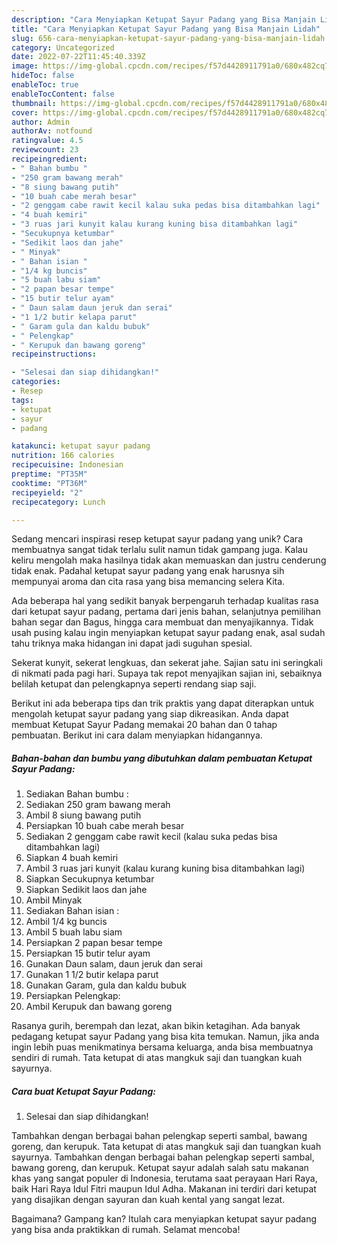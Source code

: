 ```yaml
---
description: "Cara Menyiapkan Ketupat Sayur Padang yang Bisa Manjain Lidah"
title: "Cara Menyiapkan Ketupat Sayur Padang yang Bisa Manjain Lidah"
slug: 656-cara-menyiapkan-ketupat-sayur-padang-yang-bisa-manjain-lidah
category: Uncategorized
date: 2022-07-22T11:45:40.339Z
image: https://img-global.cpcdn.com/recipes/f57d4428911791a0/680x482cq70/ketupat-sayur-padang-foto-resep-utama.jpg
hideToc: false
enableToc: true
enableTocContent: false
thumbnail: https://img-global.cpcdn.com/recipes/f57d4428911791a0/680x482cq70/ketupat-sayur-padang-foto-resep-utama.jpg
cover: https://img-global.cpcdn.com/recipes/f57d4428911791a0/680x482cq70/ketupat-sayur-padang-foto-resep-utama.jpg
author: Admin
authorAv: notfound
ratingvalue: 4.5
reviewcount: 23
recipeingredient:
- " Bahan bumbu "
- "250 gram bawang merah"
- "8 siung bawang putih"
- "10 buah cabe merah besar"
- "2 genggam cabe rawit kecil kalau suka pedas bisa ditambahkan lagi"
- "4 buah kemiri"
- "3 ruas jari kunyit kalau kurang kuning bisa ditambahkan lagi"
- "Secukupnya ketumbar"
- "Sedikit laos dan jahe"
- " Minyak"
- " Bahan isian "
- "1/4 kg buncis"
- "5 buah labu siam"
- "2 papan besar tempe"
- "15 butir telur ayam"
- " Daun salam daun jeruk dan serai"
- "1 1/2 butir kelapa parut"
- " Garam gula dan kaldu bubuk"
- " Pelengkap"
- " Kerupuk dan bawang goreng"
recipeinstructions:

- "Selesai dan siap dihidangkan!"
categories:
- Resep
tags:
- ketupat
- sayur
- padang

katakunci: ketupat sayur padang 
nutrition: 166 calories
recipecuisine: Indonesian
preptime: "PT35M"
cooktime: "PT36M"
recipeyield: "2"
recipecategory: Lunch

---
```





Sedang mencari inspirasi resep ketupat sayur padang yang unik? Cara membuatnya sangat tidak terlalu sulit namun tidak gampang juga. Kalau keliru mengolah maka hasilnya tidak akan memuaskan dan justru cenderung tidak enak. Padahal ketupat sayur padang yang enak harusnya sih mempunyai aroma dan cita rasa yang bisa memancing selera Kita.





Ada beberapa hal yang sedikit banyak berpengaruh terhadap kualitas rasa dari ketupat sayur padang, pertama dari jenis bahan, selanjutnya pemilihan bahan segar dan Bagus, hingga cara membuat dan menyajikannya. Tidak usah pusing kalau ingin menyiapkan ketupat sayur padang enak,      asal sudah tahu triknya maka hidangan ini dapat jadi suguhan spesial.














Sekerat kunyit, sekerat lengkuas, dan sekerat jahe. Sajian satu ini seringkali di nikmati pada pagi hari. Supaya tak repot menyajikan sajian ini, sebaiknya belilah ketupat dan pelengkapnya seperti rendang siap saji.






Berikut ini ada beberapa tips dan trik praktis yang dapat diterapkan untuk mengolah ketupat sayur padang yang siap dikreasikan. Anda dapat membuat Ketupat Sayur Padang memakai 20 bahan dan 0 tahap pembuatan. Berikut ini cara dalam menyiapkan hidangannya.

<!--inarticleads1-->

##### Bahan-bahan dan bumbu yang dibutuhkan dalam pembuatan Ketupat Sayur Padang:

1. Sediakan  Bahan bumbu :
1. Sediakan 250 gram bawang merah
1. Ambil 8 siung bawang putih
1. Persiapkan 10 buah cabe merah besar
1. Sediakan 2 genggam cabe rawit kecil (kalau suka pedas bisa ditambahkan lagi)
1. Siapkan 4 buah kemiri
1. Ambil 3 ruas jari kunyit (kalau kurang kuning bisa ditambahkan lagi)
1. Siapkan Secukupnya ketumbar
1. Siapkan Sedikit laos dan jahe
1. Ambil  Minyak
1. Sediakan  Bahan isian :
1. Ambil 1/4 kg buncis
1. Ambil 5 buah labu siam
1. Persiapkan 2 papan besar tempe
1. Persiapkan 15 butir telur ayam
1. Gunakan  Daun salam, daun jeruk dan serai
1. Gunakan 1 1/2 butir kelapa parut
1. Gunakan  Garam, gula dan kaldu bubuk
1. Persiapkan  Pelengkap:
1. Ambil  Kerupuk dan bawang goreng


Rasanya gurih, berempah dan lezat, akan bikin ketagihan. Ada banyak pedagang ketupat sayur Padang yang bisa kita temukan. Namun, jika anda ingin lebih puas menikmatinya bersama keluarga, anda bisa membuatnya sendiri di rumah. Tata ketupat di atas mangkuk saji dan tuangkan kuah sayurnya. 

<!--inarticleads2-->

##### Cara buat Ketupat Sayur Padang:


1. Selesai dan siap dihidangkan!

Tambahkan dengan berbagai bahan pelengkap seperti sambal, bawang goreng, dan kerupuk. Tata ketupat di atas mangkuk saji dan tuangkan kuah sayurnya. Tambahkan dengan berbagai bahan pelengkap seperti sambal, bawang goreng, dan kerupuk. Ketupat sayur adalah salah satu makanan khas yang sangat populer di Indonesia, terutama saat perayaan Hari Raya, baik Hari Raya Idul Fitri maupun Idul Adha. Makanan ini terdiri dari ketupat yang disajikan dengan sayuran dan kuah kental yang sangat lezat. 

Bagaimana? Gampang kan? Itulah cara menyiapkan ketupat sayur padang yang bisa anda praktikkan di rumah. Selamat mencoba!
